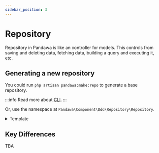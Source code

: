 ```yaml
---
sidebar_position: 3
---
```


# Repository

Repository in Pandawa is like an controller for models. This controls from saving and deleting data, fetching data, building a query and executing it, etc.

## Generating a new repository

You could run `php artisan pandawa:make:repo` to generate a base repository.

:::info
Read more about [CLI](/docs/getting-started/cli).
:::

Or, use the namespace at `Pandawa\Component\Ddd\Repository\Repository`.

<details>
  <summary>Template</summary>

  Replace the things encapsulated with `<>` including itself as well.

  ```php
  <?php

  declare(strict_types=1);

  namespace <Namespace>\<Folder>\Repository;

  use Pandawa\Component\Ddd\Collection;
  use Pandawa\Component\Ddd\Repository\Repository;

  class <What>Repository extends Repository
  {
      //->
  }
  ```
</details>

## Key Differences

TBA